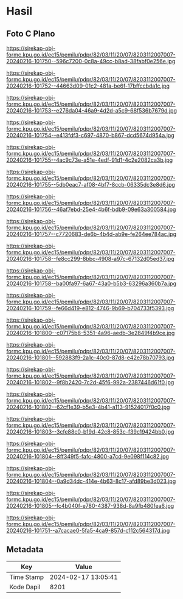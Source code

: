 # Hasil

## Foto C Plano

https://sirekap-obj-formc.kpu.go.id/ec15/pemilu/pdpr/82/03/11/20/07/8203112007007-20240216-101750--596c7200-0c8a-49cc-b8ad-38fabf0e256e.jpg

https://sirekap-obj-formc.kpu.go.id/ec15/pemilu/pdpr/82/03/11/20/07/8203112007007-20240216-101752--44663d09-01c2-481a-be6f-17bffccbda1c.jpg

https://sirekap-obj-formc.kpu.go.id/ec15/pemilu/pdpr/82/03/11/20/07/8203112007007-20240216-101753--e276da04-46a9-4d2d-a5c9-68f536b7679d.jpg

https://sirekap-obj-formc.kpu.go.id/ec15/pemilu/pdpr/82/03/11/20/07/8203112007007-20240216-101754--e413fdf3-c697-4870-b867-dcd5674d954a.jpg

https://sirekap-obj-formc.kpu.go.id/ec15/pemilu/pdpr/82/03/11/20/07/8203112007007-20240216-101755--4ac9c73e-a51e-4edf-91d1-4c2e2082ca3b.jpg

https://sirekap-obj-formc.kpu.go.id/ec15/pemilu/pdpr/82/03/11/20/07/8203112007007-20240216-101755--5db0eac7-af08-4bf7-8ccb-06335dc3e8d6.jpg

https://sirekap-obj-formc.kpu.go.id/ec15/pemilu/pdpr/82/03/11/20/07/8203112007007-20240216-101756--46af7ebd-25e4-4b6f-bdb9-09e63a300584.jpg

https://sirekap-obj-formc.kpu.go.id/ec15/pemilu/pdpr/82/03/11/20/07/8203112007007-20240216-101757--c7720683-de6b-4b4d-ab9e-fe264ee784ac.jpg

https://sirekap-obj-formc.kpu.go.id/ec15/pemilu/pdpr/82/03/11/20/07/8203112007007-20240216-101758--fe8cc299-8bbc-4908-a97c-67132d05ed37.jpg

https://sirekap-obj-formc.kpu.go.id/ec15/pemilu/pdpr/82/03/11/20/07/8203112007007-20240216-101758--ba00fa97-6a67-43a0-b5b3-63296a360b7a.jpg

https://sirekap-obj-formc.kpu.go.id/ec15/pemilu/pdpr/82/03/11/20/07/8203112007007-20240216-101759--fe66d419-e812-4746-9b69-b704733f5393.jpg

https://sirekap-obj-formc.kpu.go.id/ec15/pemilu/pdpr/82/03/11/20/07/8203112007007-20240216-101800--c07175b8-5351-4a96-aedb-3e2849f4b9ce.jpg

https://sirekap-obj-formc.kpu.go.id/ec15/pemilu/pdpr/82/03/11/20/07/8203112007007-20240216-101801--592883f9-2a1c-40c0-87d8-e42e78b70793.jpg

https://sirekap-obj-formc.kpu.go.id/ec15/pemilu/pdpr/82/03/11/20/07/8203112007007-20240216-101802--9f8b2420-7c2d-45f6-992a-2387446d61f0.jpg

https://sirekap-obj-formc.kpu.go.id/ec15/pemilu/pdpr/82/03/11/20/07/8203112007007-20240216-101802--62cf1e39-b5e3-4b41-a113-91524017f0c0.jpg

https://sirekap-obj-formc.kpu.go.id/ec15/pemilu/pdpr/82/03/11/20/07/8203112007007-20240216-101803--3cfe88c0-b19d-42c8-853c-f39c19424bb0.jpg

https://sirekap-obj-formc.kpu.go.id/ec15/pemilu/pdpr/82/03/11/20/07/8203112007007-20240216-101804--8ff349f5-fafc-4800-a7cd-9e098f114c82.jpg

https://sirekap-obj-formc.kpu.go.id/ec15/pemilu/pdpr/82/03/11/20/07/8203112007007-20240216-101804--0a9d34dc-414e-4b63-8c17-afd89be3d023.jpg

https://sirekap-obj-formc.kpu.go.id/ec15/pemilu/pdpr/82/03/11/20/07/8203112007007-20240216-101805--fc4b040f-e780-4387-938d-8a9fb480fea6.jpg

https://sirekap-obj-formc.kpu.go.id/ec15/pemilu/pdpr/82/03/11/20/07/8203112007007-20240216-101751--a7cacae0-5fa5-4ca9-857d-c112c564317d.jpg


## Metadata

| Key        | Value               |
| ---------- | ------------------- |
| Time Stamp | 2024-02-17 13:05:41 |
| Kode Dapil | 8201                |



